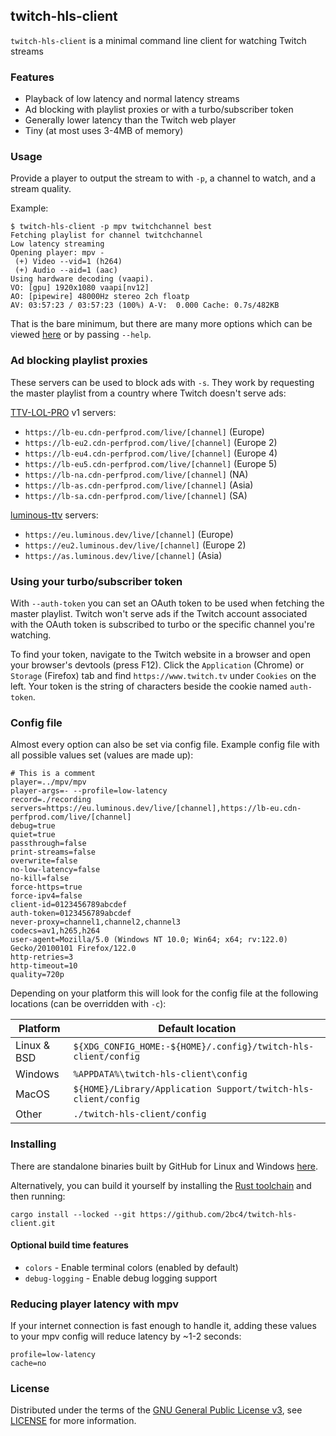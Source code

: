 ## twitch-hls-client
`twitch-hls-client` is a minimal command line client for watching Twitch streams

### Features
- Playback of low latency and normal latency streams
- Ad blocking with playlist proxies or with a turbo/subscriber token
- Generally lower latency than the Twitch web player
- Tiny (at most uses 3-4MB of memory)

### Usage
Provide a player to output the stream to with `-p`, a channel to watch, and a stream quality.

Example:
```
$ twitch-hls-client -p mpv twitchchannel best
Fetching playlist for channel twitchchannel
Low latency streaming
Opening player: mpv -
 (+) Video --vid=1 (h264)
 (+) Audio --aid=1 (aac)
Using hardware decoding (vaapi).
VO: [gpu] 1920x1080 vaapi[nv12]
AO: [pipewire] 48000Hz stereo 2ch floatp
AV: 03:57:23 / 03:57:23 (100%) A-V:  0.000 Cache: 0.7s/482KB
```

That is the bare minimum, but there are many more options which can be viewed [here](src/usage) or by passing `--help`.

### Ad blocking playlist proxies
These servers can be used to block ads with `-s`. They work by requesting the master playlist from a country where Twitch doesn't serve ads:

[TTV-LOL-PRO](https://github.com/younesaassila/ttv-lol-pro/discussions/37#discussioncomment-5426032) v1 servers:
- `https://lb-eu.cdn-perfprod.com/live/[channel]` (Europe)
- `https://lb-eu2.cdn-perfprod.com/live/[channel]` (Europe 2)
- `https://lb-eu4.cdn-perfprod.com/live/[channel]` (Europe 4)
- `https://lb-eu5.cdn-perfprod.com/live/[channel]` (Europe 5)
- `https://lb-na.cdn-perfprod.com/live/[channel]` (NA)
- `https://lb-as.cdn-perfprod.com/live/[channel]` (Asia)
- `https://lb-sa.cdn-perfprod.com/live/[channel]` (SA)

[luminous-ttv](https://github.com/AlyoshaVasilieva/luminous-ttv) servers:
- `https://eu.luminous.dev/live/[channel]` (Europe)
- `https://eu2.luminous.dev/live/[channel]` (Europe 2)
- `https://as.luminous.dev/live/[channel]` (Asia)

### Using your turbo/subscriber token
With `--auth-token` you can set an OAuth token to be used when fetching the master playlist. Twitch won't serve ads if the Twitch account associated with the OAuth token is subscribed to turbo or the specific channel you're watching.

To find your token, navigate to the Twitch website in a browser and open your browser's devtools (press F12). Click the `Application` (Chrome) or `Storage` (Firefox) tab and find `https://www.twitch.tv` under `Cookies` on the left. Your token is the string of characters beside the cookie named `auth-token`.

### Config file
Almost every option can also be set via config file. Example config file with all possible values set (values are made up):
```
# This is a comment
player=../mpv/mpv
player-args=- --profile=low-latency
record=./recording
servers=https://eu.luminous.dev/live/[channel],https://lb-eu.cdn-perfprod.com/live/[channel]
debug=true
quiet=true
passthrough=false
print-streams=false
overwrite=false
no-low-latency=false
no-kill=false
force-https=true
force-ipv4=false
client-id=0123456789abcdef
auth-token=0123456789abcdef
never-proxy=channel1,channel2,channel3
codecs=av1,h265,h264
user-agent=Mozilla/5.0 (Windows NT 10.0; Win64; x64; rv:122.0) Gecko/20100101 Firefox/122.0
http-retries=3
http-timeout=10
quality=720p
```

Depending on your platform this will look for the config file at the following locations (can be overridden with `-c`):

|Platform   |Default location                                              |
|-----------|--------------------------------------------------------------|
|Linux & BSD|`${XDG_CONFIG_HOME:-${HOME}/.config}/twitch-hls-client/config`|
|Windows    |`%APPDATA%\twitch-hls-client\config`                          |
|MacOS      |`${HOME}/Library/Application Support/twitch-hls-client/config`|
|Other      |`./twitch-hls-client/config`                                  |

### Installing
There are standalone binaries built by GitHub for Linux and Windows [here](https://github.com/2bc4/twitch-hls-client/releases/latest).

Alternatively, you can build it yourself by installing the [Rust toolchain](https://rustup.rs) and then running:
```
cargo install --locked --git https://github.com/2bc4/twitch-hls-client.git
```

#### Optional build time features
- `colors` - Enable terminal colors (enabled by default)
- `debug-logging` - Enable debug logging support

### Reducing player latency with mpv
If your internet connection is fast enough to handle it, adding these values to your mpv config will reduce latency by ~1-2 seconds:

```
profile=low-latency
cache=no
```

### License
Distributed under the terms of the [GNU General Public License v3](https://www.gnu.org/licenses/gpl-3.0.txt), see [LICENSE](LICENSE) for more information.
